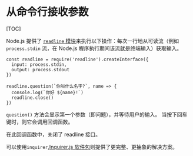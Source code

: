 # 从命令行接收参数



[TOC]

Node.js 提供了 [`readline` 模块](http://nodejs.cn/api/readline.html)来执行以下操作：每次一行地从可读流（例如 `process.stdin` 流，在 Node.js 程序执行期间该流就是终端输入）获取输入。

```
const readline = require('readline').createInterface({
  input: process.stdin,
  output: process.stdout
})

readline.question(`你叫什么名字?`, name => {
  console.log(`你好 ${name}!`)
  readline.close()
})
```

`question()` 方法会显示第一个参数（即问题），并等待用户的输入。 当按下回车键时，则它会调用回调函数。

在此回调函数中，关闭了 readline 接口。

可以使用`inquirer`,[Inquirer.js 软件包](https://github.com/SBoudrias/Inquirer.js)则提供了更完整、更抽象的解决方案。